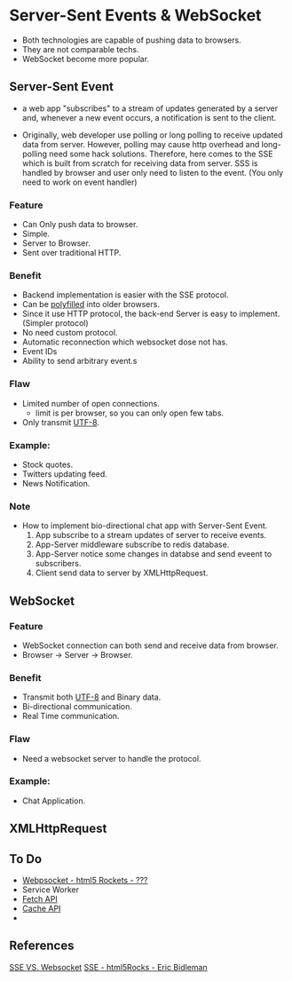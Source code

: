 # Server-Sent Events & WebSocket

* Both technologies are capable of pushing data to browsers.
* They are not comparable techs.
* WebSocket become more popular.


## Server-Sent Event

* a web app "subscribes" to a stream of updates generated by a server and, whenever a new event occurs, a notification is sent to the client.

* Originally, web developer use polling or long polling to receive updated data from server. However, polling may cause http overhead and long-polling need some hack solutions. Therefore, here comes to the SSE which is built from scratch for receiving data from server. SSS is handled by browser and user only need to listen to the event. (You only need to work on event handler)

### Feature
* Can Only push data to browser.
* Simple.
* Server to Browser.
* Sent over traditional HTTP.

### Benefit
* Backend implementation is easier with the SSE protocol.
* Can be [polyfilled](https://github.com/Modernizr/Modernizr/wiki/HTML5-Cross-Browser-Polyfills) into older browsers.
* Since it use HTTP protocol, the back-end Server is easy to implement. (Simpler protocol)
* No need custom protocol.
* Automatic reconnection which websocket dose not has.
* Event IDs
* Ability to send arbitrary event.s


### Flaw
* Limited number of open connections.
  * limit is per browser, so you can only open few tabs.
* Only transmit [UTF-8](https://www.w3schools.com/charsets/ref_html_utf8.asp).

### Example:
* Stock quotes.
* Twitters updating feed.
* News Notification.

### Note
* How to implement bio-directional chat app with Server-Sent Event.
  1. App subscribe to a stream updates of server to receive events.
  2. App-Server middleware subscribe to redis database.
  3. App-Server notice some changes in databse and send eveent to subscribers.
  4. Client send data to server by XMLHttpRequest.


## WebSocket

### Feature
* WebSocket connection can both send and receive data from browser.
* Browser -> Server -> Browser.

### Benefit
* Transmit both [UTF-8](https://www.w3schools.com/charsets/ref_html_utf8.asp) and Binary data.
* Bi-directional communication.
* Real Time communication.

### Flaw
* Need a websocket server to handle the protocol.

### Example:
  * Chat Application.


## XMLHttpRequest

## To Do
* [Webpsocket - html5 Rockets - ???](https://www.html5rocks.com/en/tutorials/websockets/basics/)
* Service Worker
* [Fetch API](https://developer.mozilla.org/en-US/docs/Web/API/Fetch_API)
* [Cache API](https://developer.mozilla.org/en-US/docs/Web/API/Cache)
*

## References
[SSE VS. Websocket](https://stackoverflow.com/questions/5195452/websockets-vs-server-sent-events-eventsource)
[SSE - html5Rocks - Eric Bidleman](https://www.html5rocks.com/en/tutorials/eventsource/basics/)
